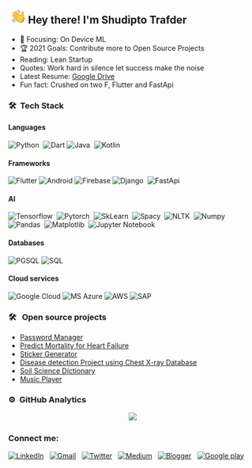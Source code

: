<img alt="Night Coding" src="./assets/hi.gif" width='40' align="left"/><h2>Hey there! I'm Shudipto Trafder</h2>


- 🌱 Focusing: On Device ML
- 🏆 2021 Goals: Contribute more to Open Source Projects
- Reading: Lean Startup
- Quotes: Work hard in silence let success make the noise
- Latest Resume: [Google Drive](https://drive.google.com/file/d/1cbQsPJfh0Qc4YL_9c7vmv0ZMVrNPOhLz/view?usp=sharing)
- Fun fact: Crushed on two F, Flutter and FastApi

### 🛠 &nbsp;Tech Stack
<!-- Programming languages -->
#### Languages

![Python](https://img.shields.io/badge/-Python-05122A?style=flat&logo=python)&nbsp;
![Dart](https://img.shields.io/badge/Dart-0175C2?style=flat&logo=dart&logoColor=white)
![Java](https://img.shields.io/badge/-Java-05122A?style=flat&logo=Java&logoColor=FFA518)&nbsp;
![Kotlin](https://img.shields.io/badge/Kotlin-990033?&style=flat&logo=kotlin&logoColor=white)

#### Frameworks

![Flutter](https://img.shields.io/badge/Flutter-02569B?style=flat&logo=flutter&logoColor=white)
![Android](https://img.shields.io/badge/Android-3DDC84?style=flat&logo=android&logoColor=white)
![Firebase](https://img.shields.io/badge/Firebase-fcb59c?style=flat&logo=firebase&logoColor=FA7343)
![Django](https://img.shields.io/badge/-Django-05122A?style=flat&logo=django&logoColor=092E20)&nbsp;
![FastApi](https://img.shields.io/badge/-FastApi-00cc99?style=flat&logo=fastapi&logoColor=092E20)&nbsp;

#### AI

![Tensorflow](https://img.shields.io/badge/-Tensorflow-fcb59c?style=flat&logo=tensorflow&logoColor=FA7343)&nbsp;
![Pytorch](https://img.shields.io/badge/-Pytorch-05122A?style=flat&logo=pytorch&logoColor=ff0000)&nbsp;
![SkLearn](https://img.shields.io/badge/-SkLearn-05122A?style=flat&logo=scikit-learn&logoColor=ff6600)&nbsp;
![Spacy](https://img.shields.io/badge/-Spacy-05122A?style=flat&logo=spacy&logoColor=ff0000)&nbsp;
![NLTK](https://img.shields.io/badge/-NLTK-05122A?style=flat&logo=nltk&logoColor=ff0000)&nbsp;
![Numpy](https://img.shields.io/badge/-Numpy-05122A?style=flat&logo=numpy&logoColor=ff0000)&nbsp;
![Pandas](https://img.shields.io/badge/-Pandas-05122A?style=flat&logo=pandas&logoColor=ff0000)&nbsp;
![Matplotlib](https://img.shields.io/badge/-Matplotlib-05122A?style=flat&logo=matplotlib&logoColor=ff0000)&nbsp;
![Jupyter Notebook](https://img.shields.io/badge/-Jupyter%20Notebook-05122A?style=flat&logo=jupyter&logoColor=ff0000)&nbsp;

#### Databases

![PGSQL](https://img.shields.io/badge/PostgreSQL-316192?style=flat&logo=postgresql&logoColor=white)
![SQL](https://img.shields.io/badge/SQLite-07405E?style=flat&logo=sqlite&logoColor=white)

#### Cloud services

![Google Cloud](https://img.shields.io/badge/Google_Cloud-4285F4?style=flat&logo=google-cloud&logoColor=white)
![MS Azure](https://img.shields.io/badge/Microsoft_Azure-0089D6?style=flat&logo=microsoft-azure&logoColor=white)
![AWS](https://img.shields.io/badge/Amazon_AWS-232F3E?style=flat&logo=amazon-aws&logoColor=white)
![SAP](https://img.shields.io/badge/SAP-0FAAFF?style=flat&logo=sap&logoColor=white)


### 🛠 &nbsp; Open source projects

- [Password Manager](https://github.com/Iamsdt/password_manager)
- [Predict Mortality for Heart Failure](https://github.com/Iamsdt/Udacity-ML-Azure-Capstone)
- [Sticker Generator](https://github.com/Iamsdt/StickerGenerator)
- [Disease detection Project using Chest X-ray Database](https://github.com/Iamsdt/Disease-detection-using-chest-xrays)
- [Soil Science Dictionary](https://github.com/Iamsdt/SoilScienceDictionary)
- [Music Player](https://github.com/Iamsdt/MusicPlayer)

### ⚙ &nbsp;GitHub Analytics
<p align="center">
<a href="https://github.com/iamsdt">
  <img height="180em" src="https://github-readme-stats-eight-theta.vercel.app/api?username=iamsdt&show_icons=true&theme=algolia&include_all_commits=true&count_private=true"/>
  <!-- <img height="180em" src="https://github-readme-stats-eight-theta.vercel.app/api/top-langs/?username=iamsdt&layout=compact&langs_count=8&theme=algolia"/> -->
</a>
</p>

### Connect me:

<a href="https://www.linkedin.com/in/iamsdt/"><img alt="LinkedIn" src="https://img.shields.io/badge/linkedin%20-%230077B5.svg?&style=flat&logo=linkedin&logoColor=white"/></a> &nbsp;
<a href="mailto:shudiptotrafder@gmail.com"><img alt="Gmail" src="https://img.shields.io/badge/Gmail-D14836?style=flat&logo=gmail&logoColor=white" /></a> &nbsp;
<a href="https://twitter.com/iamsdt"><img alt="Twitter" src="https://img.shields.io/badge/Twitter-1DA1F2?style=flat&logo=twitter&logoColor=white" /></a> &nbsp;
<a href="https://medium.com/@iamsdt"><img alt="Medium" src="https://img.shields.io/badge/Medium-12100E?style=flat&logo=medium&logoColor=white" /></a> &nbsp;
<a href="https://androsketchpad.blogspot.com/"><img alt="Blogger" src="https://img.shields.io/badge/Blogger-FF5722?style=flat&logo=blogger&logoColor=white" /></a> &nbsp;
<a href="https://play.google.com/store/apps/developer?id=Shudipto+Trafder"><img alt="Google play" src="https://img.shields.io/badge/Google_Play-414141?style=flat&logo=google-play&logoColor=white" /></a>

